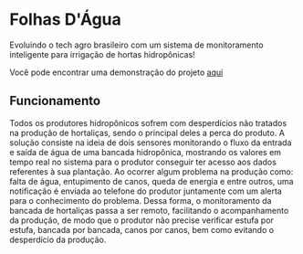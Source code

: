 # Folhas D'Água
Evoluindo o tech agro brasileiro com um sistema de monitoramento inteligente para irrigação de hortas hidropônicas!

Você pode encontrar uma demonstração do projeto [aqui](https://drive.google.com/file/d/1BqdqFqdoJy2wNaaldj5N_QZmie8lVhB1/view?usp=sharing "Projeto Folhas D'Água")

## Funcionamento
Todos os produtores hidropônicos sofrem com desperdícios não tratados na produção de hortaliças, sendo o principal deles a perca do produto.
A solução consiste na ideia de dois sensores monitorando o fluxo da entrada e saída de água de uma bancada hidropônica, mostrando os valores em tempo real no sistema para o produtor conseguir ter acesso aos dados referentes à sua plantação. Ao ocorrer algum problema na produção como: falta de água, entupimento de canos, queda de energia e entre outros, uma notificação é enviada ao telefone do produtor juntamente com um alerta para o conhecimento do problema. Dessa forma, o monitoramento da bancada de hortaliças passa a ser remoto, facilitando o acompanhamento da produção, de modo que o produtor não precise verificar estufa por estufa, bancada por bancada, canos por canos, bem como evitando o desperdício da produção.
